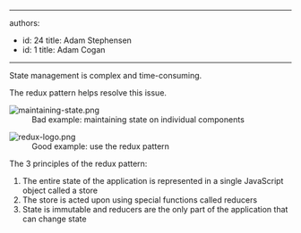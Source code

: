 

---
authors:
  - id: 24
    title: Adam Stephensen
  - id: 1
    title: Adam Cogan
---




<span class='intro'> <p>State management is complex and time-consuming.​​<br></p> </span>

<p>​​The redux pattern helps resolve this issue.<br></p><dl class="badImage"><dt><img src="/PublishingImages/maintaining-state.png" alt="maintaining-state.png" /></dt><dd>Bad example&#58; maintaining state on individual components</dd></dl><dl class="goodImage"><dt><img src="/PublishingImages/redux-logo.png" alt="redux-logo.png" />​​​</dt><dd> Good example&#58; use the redux pattern</dd></dl><p>The 3 principles of the redux pattern&#58;</p><ol><li>The entire state of the application is represented in a single JavaScript object called a store</li><li>The store is acted upon using special functions called reducers</li><li>State is immutable and reducers are the only part of the application that can change state</li></ol>
​<br>


